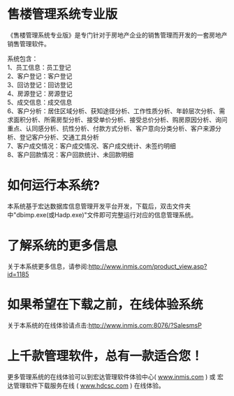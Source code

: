 # 售楼管理系统专业版

《售楼管理系统专业版》是专门针对于房地产企业的销售管理而开发的一套房地产销售管理软件。

系统包含：  
1、员工信息：员工登记  
2、客户登记：客户登记  
3、回访登记：回访登记  
4、房源登记：房源登记  
5、成交信息：成交信息  
6、客户分析：居住区域分析、获知途径分析、工作性质分析、年龄层次分析、需求面积分析、所需房型分析、接受单价分析、接受总价分析、购房原因分析、询问重点、认同感分析、抗性分析、付款方式分析、客户意向分类分析、客户来源分析、登记客户分析、交通工具分析  
7、客户成交情况：客户成交情况、客户成交统计、未签约明细  
8、客户回款情况：客户回款统计、未回款明细  

# 如何运行本系统?

本系统基于宏达数据库信息管理开发平台开发，下载后，双击文件夹中"dbimp.exe(或Hadp.exe)"文件即可完整运行对应的信息管理系统。

# 了解系统的更多信息

关于本系统更多信息，请参阅:http://www.inmis.com/product_view.asp?id=1185

# 如果希望在下载之前，在线体验系统

关于本系统的在线体验请点击:http://www.inmis.com:8076/?SalesmsP

# 上千款管理软件，总有一款适合您！

更多管理系统的在线体验可以到宏达管理软件体验中心( www.inmis.com ) 或 宏达管理软件下载服务在线 ( www.hdcsc.com ) 在线体验。



